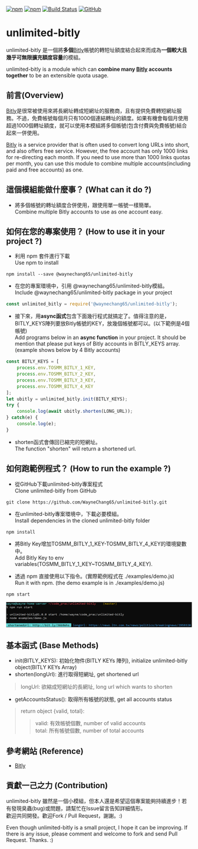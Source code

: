 [![npm](https://img.shields.io/npm/v/@waynechang65/unlimited-bitly.svg)](https://www.npmjs.com/package/@waynechang65/unlimited-bitly)
[![npm](https://img.shields.io/npm/dm/@waynechang65/unlimited-bitly.svg)](https://www.npmjs.com/package/@waynechang65/unlimited-bitly)
[![Build Status](https://travis-ci.org/WayneChang65/unlimited-bitly.svg?branch=master)](https://travis-ci.org/WayneChang65/unlimited-bitly)
[![GitHub](https://img.shields.io/github/license/waynechang65/unlimited-bitly.svg)](https://github.com/WayneChang65/unlimited-bitly/)
# unlimited-bitly
unlimited-bitly 是一個將**多個**[Bitly](https://bitly.com)帳號的轉短址額度結合起來而成為**一個較大且幾乎可無限擴充額度容量**的模組。  

unlimited-bitly is a module which can **combine many [Bitly](https://bitly.com) accounts together** to be an extensible quota usage.  

## 前言(Overview)
[Bitly](https://bitly.com)是很常被使用來將長網址轉成短網址的服務商，且有提供免費轉短網址服務。不過，免費帳號每個月只有1000個連結轉址的額度。如果有機會每個月使用超過1000個轉址額度，就可以使用本模組將多個帳號(包含付費與免費帳號)結合起來一併使用。  

[Bitly](https://bitly.com) is a service provider that is often used to convert long URLs into short, and also offers free service. However, the free account has only 1000 links for re-directing each month. If you need to use more than 1000 links quotas per month, you can use this module to combine multiple accounts(including paid and free accounts) as one.  

## 這個模組能做什麼事？ (What can it do ?)
* 將多個帳號的轉址額度合併使用，跟使用單一帳號一樣簡單。    
Combine multiple Bitly accounts to use as one account easy.

## 如何在您的專案使用？ (How to use it in your project ?)
* 利用 npm 套件進行下載  
Use npm to install
```
npm install --save @waynechang65/unlimited-bitly
```
* 在您的專案環境中，引用 @waynechang65/unlimited-bitly模組。  
Include @waynechang65/unlimited-bitly package in your project
```javascript
const unlimited_bitly = require('@waynechang65/unlimited-bitly');
```

* 接下來，用**async函式**包含下面幾行程式就搞定了。值得注意的是，BITLY_KEYS陣列要放Bitly帳號的KEY，放幾個帳號都可以。(以下範例是4個帳號)  
Add programs below in an **async function** in your project. It should be mention that please put keys of Bitly accounts in BITLY_KEYS array.(example shows below by 4 Bitly accounts)
```javascript
const BITLY_KEYS = [
	process.env.TOSMM_BITLY_1_KEY,
	process.env.TOSMM_BITLY_2_KEY,
	process.env.TOSMM_BITLY_3_KEY,
	process.env.TOSMM_BITLY_4_KEY
];
let ubitly = unlimited_bitly.init(BITLY_KEYS);
try {
    console.log(await ubitly.shorten(LONG_URL));
} catch(e) {
    console.log(e);
}
```  

* shorten函式會傳回已縮完的短網址。  
The function "shorten" will return a shortened url.  


## 如何跑範例程式？ (How to run the example ?)

* 從GitHub下載unlimited-bitly專案程式  
Clone unlimited-bitly from GitHub
```
git clone https://github.com/WayneChang65/unlimited-bitly.git
```

* 在unlimited-bitly專案環境中，下載必要模組。  
Install dependencies in the cloned unlimited-bitly folder
```
npm install
```

* 將Bitly Key增加TOSMM_BITLY_1_KEY-TOSMM_BITLY_4_KEY的環境變數中。  
Add Bitly Key to env variables(TOSMM_BITLY_1_KEY~TOSMM_BITLY_4_KEY).

* 透過 npm 直接使用以下指令。(實際範例程式在 ./examples/demo.js)  
Run it with npm. (the demo example is in ./examples/demo.js)
```
npm start
```

![image](https://raw.githubusercontent.com/WayneChang65/unlimited-bitly/master/img/demo_result_1.png)  

## 基本函式 (Base Methods)
* init(BITLY_KEYS): 初始化物件(BITLY KEYs 陣列), initialize unlimited-bitly object(BITLY KEYs Array)  
* shorten(longUrl): 進行取得短網址, get shortened url  
> longUrl: 欲縮成短網址的長網址, long url which wants to shorten    

* getAccountsStatus(): 取得所有帳號的狀態, get all accounts status  
> return object {valid, total}:  
>> valid: 有效帳號個數, number of valid accounts  
>> total: 所有帳號個數, number of total accounts  

## 參考網站 (Reference)
* [Bitly](https://bitly.com)  

## 貢獻一己之力 (Contribution)
unlimited-bitly 雖然是一個小模組，但本人還是希望這個專案能夠持續進步！若有發現臭蟲(bug)或問題，請幫忙在Issue留言告知詳細情形。  
歡迎共同開發。歡迎Fork / Pull Request，謝謝。:)  

Even though unlimited-bitly is a small project, I hope it can be improving. If there is any issue, please comment and welcome to fork and send Pull Request. Thanks. :)
